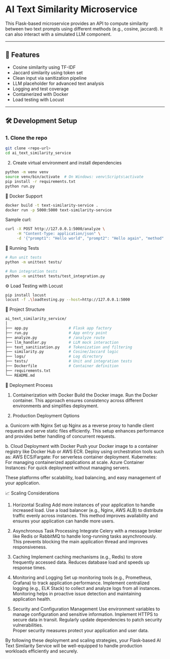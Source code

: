 # AI Text Similarity Microservice

This Flask-based microservice provides an API to compute similarity between two text prompts using different methods (e.g., cosine, jaccard). It can also interact with a simulated LLM component.

---

## 🚀 Features

- Cosine similarity using TF-IDF
- Jaccard similarity using token set
- Clean input via sanitization pipeline
- LLM placeholder for advanced text analysis
- Logging and test coverage
- Containerized with Docker
- Load testing with Locust

---

## 🛠️ Development Setup

### 1. Clone the repo
```bash
git clone <repo-url>
cd ai_text_similarity_service
```
2. Create virtual environment and install dependencies
```bash
python -m venv venv
source venv/bin/activate  # On Windows: venv\Scripts\activate
pip install -r requirements.txt
python run.py
```

🐳 Docker Support
```bash
docker build -t text-similarity-service .
docker run -p 5000:5000 text-similarity-service
```

Sample curl:

```bash
curl -X POST http://127.0.0.1:5000/analyze \
     -H "Content-Type: application/json" \
     -d '{"prompt1": "Hello world", "prompt2": "Hello again", "method": "cosine"}'
```

🧪 Running Tests
```bash
# Run unit tests
python -m unittest tests/

# Run integration tests
python -m unittest tests/test_integration.py
```


⚙️ Load Testing with Locust
```bash
pip install locust
locust -f .\loadtesting.py --host=http://127.0.0.1:5000
```

📂 Project Structure
```bash
ai_text_similarity_service/
│
├── app.py                  # Flask app factory
├── run.py                  # App entry point
├── analyze.py              # /analyze route
├── llm_handler.py          # LLM mock interaction
├── text_sanitization.py    # Tokenization and filtering
├── similarity.py           # Cosine/Jaccard logic
├── logs/                   # Log directory
├── tests/                  # Unit and integration tests
├── Dockerfile              # Container definition
├── requirements.txt
└── README.md
```

🚀 Deployment Process
1. Containerization with Docker
  Build the Docker image.
  Run the Docker container.
  This approach ensures consistency across different environments and simplifies deployment.

2. Production Deployment Options
   
  a. Gunicorn with Nginx
    Set up Nginx as a reverse proxy to handle client requests and serve static files efficiently.
    This setup enhances performance and provides better handling of concurrent requests.
    
  b. Cloud Deployment with Docker
    Push your Docker image to a container registry like Docker Hub or AWS ECR.
    Deploy using orchestration tools such as:
      AWS ECS/Fargate: For serverless container deployment.
      Kubernetes: For managing containerized applications at scale.
      Azure Container Instances: For quick deployment without managing servers.
    
  These platforms offer scalability, load balancing, and easy management of your application.

📈 Scaling Considerations
1. Horizontal Scaling
  Add more instances of your application to handle increased load.
  Use a load balancer (e.g., Nginx, AWS ALB) to distribute traffic evenly across instances.
  This method improves availability and ensures your application can handle more users.

2. Asynchronous Task Processing
  Integrate Celery with a message broker like Redis or RabbitMQ to handle long-running tasks asynchronously.
  This prevents blocking the main application thread and improves responsiveness.

3. Caching
  Implement caching mechanisms (e.g., Redis) to store frequently accessed data.
  Reduces database load and speeds up response times.

4. Monitoring and Logging
  Set up monitoring tools (e.g., Prometheus, Grafana) to track application performance.
  Implement centralized logging (e.g., ELK Stack) to collect and analyze logs from all instances.
  Monitoring helps in proactive issue detection and maintaining application health.

5. Security and Configuration Management
  Use environment variables to manage configuration and sensitive information.
  Implement HTTPS to secure data in transit.
  Regularly update dependencies to patch security vulnerabilities.  
  Proper security measures protect your application and user data.

By following these deployment and scaling strategies, your Flask-based AI Text Similarity Service will be well-equipped to handle production workloads efficiently and securely.






